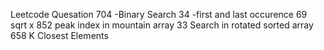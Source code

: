 Leetcode Quesation 
704 -Binary Search
34 -first and last occurence
69 sqrt x 
852 peak index in mountain array
33 Search in rotated sorted array 
658 K Closest Elements
